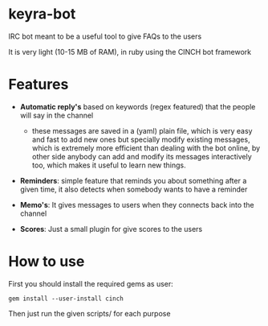 keyra-bot
=========

IRC bot meant to be a useful tool to give FAQs to the users

It is very light (10-15 MB of RAM), in ruby using the CINCH bot framework

Features
========

- **Automatic reply's** based on keywords (regex featured) that the people will say in the channel
  - these messages are saved in a (yaml) plain file, which is very easy and fast to add new ones but specially modify existing messages, which is extremely more efficient than dealing with the bot online, by other side anybody can add and modify its messages interactively too, which makes it useful to learn new things.

- **Reminders**: simple feature that reminds you about something after a given time, it also detects when somebody wants to have a reminder

- **Memo's**: It gives messages to users when they connects back into the channel

- **Scores**: Just a small plugin for give scores to the users


How to use
==========

First you should install the required gems as user:

    gem install --user-install cinch

Then just run the given scripts/ for each purpose


